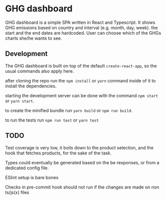 # GHG dashboard

GHG dashboard is a simple SPA written in React and Typescript. It shows GHG emissions based on country and interval (e.g. month, day, week).
the start and the end dates are hardcoded. User can choose which of the GHGs charts she/he wants to see.

## Development

The GHG dashboard is built on top of the default `create-react-app`, so the usual commands also apply here.

after cloning the repo run the `npm install` or `yarn` command inside of it to install the dependencies.

starting the development server can be done with the command `npm start` or `yarn start`.

to create the minified bundle run `yarn build` or `npm run build`.

to run the tests run `npm run test` or `yarn test`

## TODO

Test coverage is very low, it boils down to the product selection, and the hook that fetches products, for the sake of the task.

Types could eventually be generated based on the be responses, or from a dedicated config file.

ESlint setup is bare bones

Checks in pre-commit hook should not run if the changes are made on non ts/js(x) files
